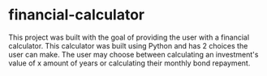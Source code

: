 # financial-calculator

This project was built with the goal of providing the user with a financial calculator. 
This calculator was built using Python and has 2 choices the user can make. 
The user may choose between calculating an investment's value of x amount of years or calculating their monthly bond repayment.
